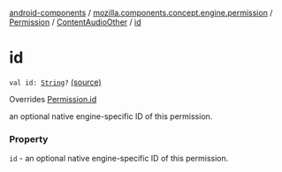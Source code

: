 [android-components](../../../index.md) / [mozilla.components.concept.engine.permission](../../index.md) / [Permission](../index.md) / [ContentAudioOther](index.md) / [id](./id.md)

# id

`val id: `[`String`](https://kotlinlang.org/api/latest/jvm/stdlib/kotlin/-string/index.html)`?` [(source)](https://github.com/mozilla-mobile/android-components/blob/master/components/concept/engine/src/main/java/mozilla/components/concept/engine/permission/PermissionRequest.kt#L66)

Overrides [Permission.id](../id.md)

an optional native engine-specific ID of this permission.

### Property

`id` - an optional native engine-specific ID of this permission.